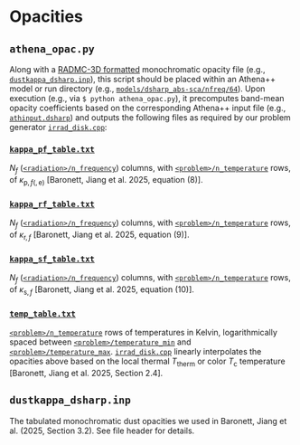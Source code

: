 # Opacities


## `athena_opac.py`

Along with a [RADMC-3D formatted](https://www.ita.uni-heidelberg.de/~dullemond/software/radmc-3d/manual_radmc3d/inputoutputfiles.html#the-dustkappa-inp-files) monochromatic opacity file (e.g., [`dustkappa_dsharp.inp`](#dustkappa_dsharp.inp)), this script should be placed within an Athena++ model or run directory (e.g., [`models/dsharp_abs-sca/nfreq/64`](https://github.com/sabaronett/irrad_disk/tree/main/athena/models/dsharp_abs-sca/nfreq/64)).
Upon execution (e.g., via `$ python athena_opac.py`), it precomputes band-mean opacity coefficients based on the corresponding Athena++ input file (e.g., [`athinput.dsharp`](https://github.com/sabaronett/irrad_disk/blob/main/athena/models/dsharp_abs-sca/nfreq/64/athinput.dsharp)) and outputs the following files as required by our problem generator [`irrad_disk.cpp`](https://github.com/sabaronett/irrad_disk/blob/main/athena/src/pgen/irrad_disk.cpp):


### [`kappa_pf_table.txt`](https://github.com/sabaronett/irrad_disk/blob/main/athena/models/dsharp_abs-sca/nfreq/3/kappa_pf_table.txt)

$N_f$ ([`<radiation>/n_frequency`](https://github.com/sabaronett/irrad_disk/blob/f7ee62d3f50dcabcd4281b8726955f0f91c207b6/athena/models/dsharp_abs-sca/nfreq/3/athinput.dsharp#L66)) columns, with [`<problem>/n_temperature`](https://github.com/sabaronett/irrad_disk/blob/f7ee62d3f50dcabcd4281b8726955f0f91c207b6/athena/models/dsharp_abs-sca/nfreq/3/athinput.dsharp#L86) rows, of $\kappa_{\mathrm{p},f\mathrm{(,e)}}$ [Baronett, Jiang et al. 2025, equation (8)].


### [`kappa_rf_table.txt`](https://github.com/sabaronett/irrad_disk/blob/main/athena/models/dsharp_abs-sca/nfreq/3/kappa_rf_table.txt)

$N_f$ ([`<radiation>/n_frequency`](https://github.com/sabaronett/irrad_disk/blob/f7ee62d3f50dcabcd4281b8726955f0f91c207b6/athena/models/dsharp_abs-sca/nfreq/3/athinput.dsharp#L66)) columns, with [`<problem>/n_temperature`](https://github.com/sabaronett/irrad_disk/blob/f7ee62d3f50dcabcd4281b8726955f0f91c207b6/athena/models/dsharp_abs-sca/nfreq/3/athinput.dsharp#L86) rows, of $\kappa_{\mathrm{r},f}$ [Baronett, Jiang et al. 2025, equation (9)].


### [`kappa_sf_table.txt`](https://github.com/sabaronett/irrad_disk/blob/main/athena/models/dsharp_abs-sca/nfreq/3/kappa_sf_table.txt)

$N_f$ ([`<radiation>/n_frequency`](https://github.com/sabaronett/irrad_disk/blob/f7ee62d3f50dcabcd4281b8726955f0f91c207b6/athena/models/dsharp_abs-sca/nfreq/3/athinput.dsharp#L66)) columns, with [`<problem>/n_temperature`](https://github.com/sabaronett/irrad_disk/blob/f7ee62d3f50dcabcd4281b8726955f0f91c207b6/athena/models/dsharp_abs-sca/nfreq/3/athinput.dsharp#L86) rows, of $\kappa_{\mathrm{s},f}$ [Baronett, Jiang et al. 2025, equation (10)].


### [`temp_table.txt`](https://github.com/sabaronett/irrad_disk/blob/main/athena/models/dsharp_abs-sca/nfreq/3/temp_table.txt)

[`<problem>/n_temperature`](https://github.com/sabaronett/irrad_disk/blob/f7ee62d3f50dcabcd4281b8726955f0f91c207b6/athena/models/dsharp_abs-sca/nfreq/3/athinput.dsharp#L86) rows of temperatures in Kelvin, logarithmically spaced between [`<problem>/temperature_min`](https://github.com/sabaronett/irrad_disk/blob/f7ee62d3f50dcabcd4281b8726955f0f91c207b6/athena/models/dsharp_abs-sca/nfreq/3/athinput.dsharp#L87) and [`<problem>/temperature_max`](https://github.com/sabaronett/irrad_disk/blob/f7ee62d3f50dcabcd4281b8726955f0f91c207b6/athena/models/dsharp_abs-sca/nfreq/3/athinput.dsharp#L88).
[`irrad_disk.cpp`](https://github.com/sabaronett/irrad_disk/blob/main/athena/src/pgen/irrad_disk.cpp) linearly interpolates the opacities above based on the local thermal $T_\mathrm{therm}$ or color $T_\mathrm{c}$ temperature [Baronett, Jiang et al. 2025, Section 2.4].


## `dustkappa_dsharp.inp`

The tabulated monochromatic dust opacities we used in Baronett, Jiang et al. (2025, Section 3.2).
See file header for details.
